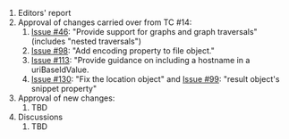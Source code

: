 1. Editors' report
2. Approval of changes carried over from TC #14:
    1. [Issue #46](https://github.com/oasis-tcs/sarif-spec/issues/46): "Provide support for graphs and graph traversals" (includes "nested traversals")
    2. [Issue #98](https://github.com/oasis-tcs/sarif-spec/issues/98): "Add encoding property to file object."
    3. [Issue #113](https://github.com/oasis-tcs/sarif-spec/issues/113): "Provide guidance on including a hostname in a uriBaseIdValue.
    4. [Issue #130](https://github.com/oasis-tcs/sarif-spec/issues/130): "Fix the location object" and [Issue #99](https://github.com/oasis-tcs/sarif-spec/issues/99): "result object's snippet property"
3. Approval of new changes:
    1. TBD
4. Discussions
    1. TBD
